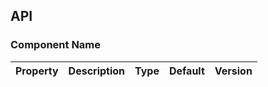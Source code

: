 ## API

### Component Name

| Property | Description | Type | Default | Version |
| -------- | ----------- | ---- | ------- | ------- |

